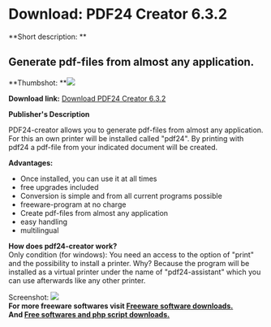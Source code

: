 # Download: PDF24 Creator 6.3.2

**Short description: **

## Generate pdf-files from almost any application.

  
**Thumbshot: **![](http://www.freewarefiles.com/screenshot/pdf24create_md.jpg)   
  
**Download link:** [Download PDF24 Creator 6.3.2](http://freesoftwares.boysofts.com/PDF24-creator_program_27471.html)  
  

**Publisher's Description**  
  

PDF24-creator allows you to generate pdf-files from almost any application.
For this an own printer will be installed called "pdf24". By printing with
pdf24 a pdf-file from your indicated document will be created.

**Advantages:**

  * Once installed, you can use it at all times 
  * free upgrades included 
  * Conversion is simple and from all current programs possible 
  * freeware-program at no charge 
  * Create pdf-files from almost any application 
  * easy handling 
  * multilingual 

**How does pdf24-creator work?**  
Only condition (for windows): You need an access to the option of "print" and
the possibility to install a printer. Why? Because the program will be
installed as a virtual printer under the name of "pdf24-assistant" which you
can use afterwards like any other printer.

  
  
Screenshot: ![](http://www.freewarefiles.com/screenshot/pdf24create.jpg)  
**For more freeware softwares visit [Freeware software downloads.](http://freesoftwares.boysofts.com/)**   
**And [Free softwares and php script downloads.](http://www.boysofts.com/)**

